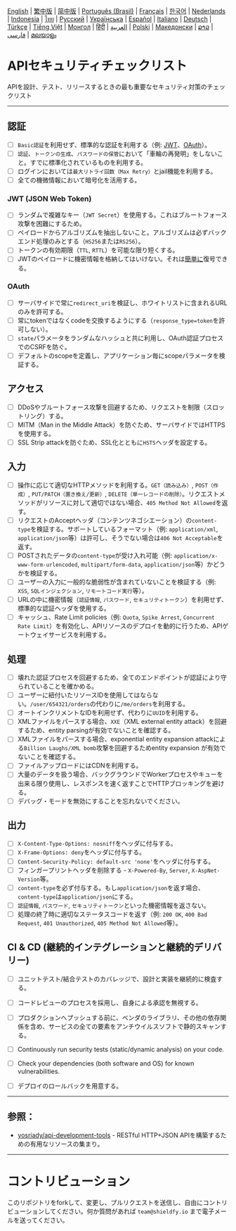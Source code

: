 [English](./README.md) | [繁中版](./README-tw.md) | [简中版](./README-zh.md) | [Português (Brasil)](./README-pt_BR.md) | [Français](./README-fr.md) | [한국어](./README-ko.md) | [Nederlands](./README-nl.md) | [Indonesia](./README-id.md) | [ไทย](./README-th.md) | [Русский](./README-ru.md) | [Українська](./README-uk.md) | [Español](./README-es.md) | [Italiano](./README-it.md) | [Deutsch](./README-de.md) | [Türkçe](./README-tr.md) | [Tiếng Việt](./README-vi.md) | [Монгол](./README-mn.md) | [हिंदी](./README-hi.md) | [العربية](./README-ar.md) | [Polski](./README-pl.md) | [Македонски](./README-mk.md) | [ລາວ](./README-lo.md) | [فارسی](./README-fa.md) | [മലയാളം](./README-ml.md)

# APIセキュリティチェックリスト
APIを設計、テスト、リリースするときの最も重要なセキュリティ対策のチェックリスト


---

## 認証
- [ ] `Basic認証`を利用せず、標準的な認証を利用する（例: [JWT](https://jwt.io/)、[OAuth](https://oauth.net/)）。
- [ ] `認証`、`トークンの生成`、`パスワードの保管`において「車輪の再発明」をしないこと。すでに標準化されているものを利用する。
- [ ] ログインにおいては`最大リトライ回数（Max Retry）`とjail機能を利用する。
- [ ] 全ての機微情報において暗号化を活用する。

### JWT (JSON Web Token)
- [ ] ランダムで複雑なキー（`JWT Secret`）を使用する。これはブルートフォース攻撃を困難にするため。
- [ ] ペイロードからアルゴリズムを抽出しないこと。アルゴリズムは必ずバックエンド処理のみとする（`HS256`または`RS256`）。
- [ ] トークンの有効期限（`TTL`, `RTTL`）を可能な限り短くする。
- [ ] JWTのペイロードに機密情報を格納してはいけない。それは[簡単に](https://jwt.io/#debugger-io)復号できる。

### OAuth
- [ ] サーバサイドで常に`redirect_uri`を検証し、ホワイトリストに含まれるURLのみを許可する。
- [ ] 常にtokenではなくcodeを交換するようにする（`response_type=token`を許可しない）。
- [ ] `state`パラメータをランダムなハッシュと共に利用し、OAuth認証プロセスでのCSRFを防ぐ。
- [ ] デフォルトのscopeを定義し、アプリケーション毎にscopeパラメータを検証する。

## アクセス
- [ ] DDoSやブルートフォース攻撃を回避するため、リクエストを制限（スロットリング）する。
- [ ] MITM（Man in the Middle Attack）を防ぐため、サーバサイドではHTTPSを使用する。
- [ ] SSL Strip attackを防ぐため、SSL化とともに`HSTS`ヘッダを設定する。

## 入力
- [ ] 操作に応じて適切なHTTPメソッドを利用する。`GET（読み込み）`, `POST（作成）`, `PUT/PATCH（置き換え/更新）`, `DELETE（単一レコードの削除）`。リクエストメソッドがリソースに対して適切ではない場合、`405 Method Not Allowed`を返す。
- [ ] リクエストのAcceptヘッダ（コンテンツネゴシエーション）の`content-type`を検証する。サポートしているフォーマット（例: `application/xml`, `application/json`等）は許可し、そうでない場合は`406 Not Acceptable`を返す。
- [ ] POSTされたデータの`content-type`が受け入れ可能（例: `application/x-www-form-urlencoded`, `multipart/form-data`, `application/json`等）かどうかを検証する。
- [ ] ユーザーの入力に一般的な脆弱性が含まれていないことを検証する（例: `XSS`, `SQLインジェクション`, `リモートコード実行`等）。
- [ ] URLの中に機密情報（`認証情報`, `パスワード`, `セキュリティトークン`）を利用せず、標準的な認証ヘッダを使用する。
- [ ] キャッシュ、Rate Limit policies（例: `Quota`, `Spike Arrest`, `Concurrent Rate Limit`）を有効化し、APIリソースのデプロイを動的に行うため、APIゲートウェイサービスを利用する。

## 処理
- [ ] 壊れた認証プロセスを回避するため、全てのエンドポイントが認証により守られていることを確かめる。
- [ ] ユーザーに紐付いたリソースIDを使用してはならない。`/user/654321/orders`の代わりに`/me/orders`を利用する。
- [ ] オートインクリメントなIDを利用せず、代わりに`UUID`を利用する。
- [ ] XMLファイルをパースする場合、`XXE`（XML external entity attack）を回避するため、entity parsingが有効でないことを確認する。
- [ ] XMLファイルをパースする場合、exponential entity expansion attackによる`Billion Laughs/XML bomb`攻撃を回避するためentity expansion が有効でないことを確認する。
- [ ] ファイルアップロードにはCDNを利用する。
- [ ] 大量のデータを扱う場合、バックグラウンドでWorkerプロセスやキューを出来る限り使用し、レスポンスを速く返すことでHTTPブロッキングを避ける。
- [ ] デバッグ・モードを無効にすることを忘れないでください。

## 出力
- [ ] `X-Content-Type-Options: nosniff`をヘッダに付与する。
- [ ] `X-Frame-Options: deny`をヘッダに付与する。
- [ ] `Content-Security-Policy: default-src 'none'`をヘッダに付与する。
- [ ] フィンガープリントヘッダを削除する - `X-Powered-By`, `Server`, `X-AspNet-Version`等。
- [ ] `content-type`を必ず付与する。もし`application/json`を返す場合、`content-type`は`application/json`にする。
- [ ] `認証情報`, `パスワード`, `セキュリティトークン`といった機密情報を返さない。
- [ ] 処理の終了時に適切なステータスコードを返す（例: `200 OK`, `400 Bad Request`, `401 Unauthorized`, `405 Method Not Allowed`等）。

## CI & CD (継続的インテグレーションと継続的デリバリー)
- [ ] ユニットテスト/結合テストのカバレッジで、設計と実装を継続的に検査する。
- [ ] コードレビューのプロセスを採用し、自身による承認を無視する。
- [ ] プロダクションへプッシュする前に、ベンダのライブラリ、その他の依存関係を含め、サービスの全ての要素をアンチウイルスソフトで静的スキャンする。
- [ ] Continuously run security tests (static/dynamic analysis) on your code.
- [ ] Check your dependencies (both software and OS) for known vulnerabilities.
- [ ] デプロイのロールバックを用意する。


---

## 参照：
- [yosriady/api-development-tools](https://github.com/yosriady/api-development-tools) - RESTful HTTP+JSON APIを構築するための有用なリソースの集まり。


---

# コントリビューション
このリポジトリをforkして、変更し、プルリクエストを送信し、自由にコントリビューションしてください。何か質問があれば `team@shieldfy.io` まで電子メールを送ってください。
